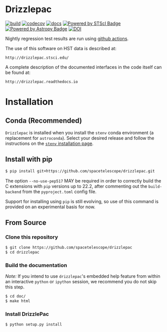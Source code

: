 # Drizzlepac

[![build](https://github.com/spacetelescope/drizzlepac/actions/workflows/ci.yml/badge.svg)](https://github.com/spacetelescope/drizzlepac/actions)
[![codecov](https://codecov.io/gh/spacetelescope/drizzlepac/branch/main/graph/badge.svg)](https://codecov.io/gh/spacetelescope/drizzlepac)
[![docs](https://readthedocs.org/projects/drizzlepac/badge/?version=latest)](http://drizzlepac.readthedocs.io/en/latest/?badge=latest)
[![Powered by STScI Badge](https://img.shields.io/badge/powered%20by-STScI-blue.svg?colorA=707170&colorB=3e8ddd&style=flat)](http://www.stsci.edu)
[![Powered by Astropy Badge](http://img.shields.io/badge/powered%20by-AstroPy-orange.svg?style=flat)](http://www.astropy.org/)
[![DOI](https://zenodo.org/badge/DOI/10.5281/zenodo.3743274.svg)](https://doi.org/10.5281/zenodo.3743274)

Nightly regression test results are run using [github actions](https://github.com/spacetelescope/RegressionTests/actions/workflows/drizzlepac.yml).

The use of this software on HST data is described at:

    http://drizzlepac.stsci.edu/

A complete description of the documented interfaces in the code itself
can be found at:

    http://drizzlepac.readthedocs.io


# Installation

## Conda (Recommended)

`Drizzlepac` is installed when you install the `stenv` conda environment (a replacement for `astroconda`). Select your desired release and follow the instructions on the [`stenv` installation page](https://stenv.readthedocs.io/en/latest/getting_started.html).

## Install with pip

```bash
$ pip install git+https://github.com/spacetelescope/drizzlepac.git
```
The option `--no-use-pep517` MAY be required in order to correctly build
the C extensions with `pip` versions up to 22.2, after commenting out
the `build-backend` from the `pyproject.toml` config file.

Support for installing using `pip` is still evolving, so use of this
command is provided on an experimental basis for now.

## From Source

### Clone this repository
```bash
$ git clone https://github.com/spacetelescope/drizzlepac
$ cd drizzlepac
```

### Build the documentation

*Note:* If you intend to use `drizzlepac`'s embedded help feature from within
an interactive `python` or `ipython` session, we recommend you do not skip
this step.

```bash
$ cd doc/
$ make html
```

### Install DrizzlePac

```bash
$ python setup.py install
```

